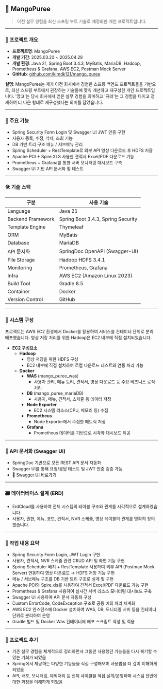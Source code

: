## 🍋 MangoPuree

> 이전 실무 경험을 최신 스프링 부트 기술로 재정비한 개인 프로젝트입니다.

---

### 📅 프로젝트 개요

- **프로젝트명**: MangoPuree
- **개발 기간**: 2025.03.20 ~ 2025.04.29
- **개발 환경**: Java 21, Spring Boot 3.4.3, MyBatis, MariaDB, Hadoop, Prometheus & Grafana, AWS EC2, Postman Mock Server
- **GitHub**: [github.com/kimdk121/mango_puree](https://github.com/kimdk121/mango_puree)

**설명**: MangoPuree는 제가 이전 회사에서 경험한 스프링 백엔드 프로젝트들을 기반으로, 최신 스프링 부트에서 권장하는 기술들에 맞춰 개선하고 재구성한 개인 프로젝트입니다. '망고'는 당시 회사에서 얻은 실무 경험을 의미하고 '퓨레'는 그 경험을 다지고 정제하여 더 나은 형태로 재구성했다는 의미를 담았습니다.

---

### 🚀 주요 기능

- Spring Security Form Login 및 Swagger UI JWT 인증 구현
- 사용자 등록, 수정, 삭제, 조회 기능
- DB 기반 트리 구조 메뉴 / 서브메뉴 관리
- Spring Scheduler + RestTemplate로 외부 API 영상 다운로드 후 HDFS 저장
- Apache POI + Spire.XLS 사용한 견적서 Excel/PDF 다운로드 기능
- Prometheus + Grafana를 통한 서버 모니터링 대시보드 구축
- Swagger UI 기반 API 문서화 및 테스트

---

### 🛠 기술 스택

| 구분             | 사용 기술                               |
|------------------|------------------------------------------|
| Language         | Java 21                                  |
| Backend Framework| Spring Boot 3.4.3, Spring Security        |
| Template Engine  | Thymeleaf                                |
| ORM              | MyBatis                                   |
| Database         | MariaDB                                   |
| API 문서화       | SpringDoc OpenAPI (Swagger-UI)           |
| File Storage     | Hadoop HDFS 3.4.1                         |
| Monitoring       | Prometheus, Grafana                       |
| Infra            | AWS EC2 (Amazon Linux 2023)               |
| Build Tool       | Gradle 8.5                                |
| Container        | Docker                                    |
| Version Control  | GitHub                                    |

---

### 🧱 시스템 구성

프로젝트는 AWS EC2 환경에서 Docker를 활용하여 서비스를 컨테이너 단위로 분리 배포했습니다. 영상 저장 처리를 위한 Hadoop은 EC2 내부에 직접 설치되었습니다.

- **EC2 구성요소**
    - **Hadoop**
        - 영상 저장을 위한 HDFS 구성
        - EC2 내부에 직접 설치하여 로컬 다운로드 테스트와 연동 처리 가능
    - **Docker**
        - **WAS** (mango_puree_was)
            - 사용자 관리, 메뉴 트리, 견적서, 영상 다운로드 등 주요 비즈니스 로직 처리
        - **DB** (mango_puree_mariaDB)
            - 사용자, 메뉴, 견적서, 스케쥴 등 데이터 저장
        - **Node Exporter**
            - EC2 시스템 리소스(CPU, 메모리 등) 수집
        - **Prometheus**
            - Node Exporter에서 수집한 메트릭 저장
        - **Grafana**
            - Prometheus 데이터를 기반으로 시각화 대시보드 제공

---

### 🧾 API 문서화 (Swagger UI)

- SpringDoc 기반으로 모든 REST API 문서 자동화
- Swagger UI를 통해 요청/응답 테스트 및 JWT 인증 검증 가능
- 📎 [Swagger UI 바로가기](http://13.125.26.125:18080/swagger-ui/index.html)

---

### 🗃 데이터베이스 설계 (ERD)

- ErdCloud를 사용하여 전체 시스템의 테이블 구조와 관계를 시각적으로 설계하였습니다.
- 사용자, 권한, 메뉴, 코드, 견적서, NVR 스케쥴, 영상 테이블의 관계를 명확히 정의했습니다.

---

### 🔨 작업 내용 요약

- Spring Security Form Login, JWT Login 구현
- 사용자, 견적서, NVR 스케쥴 관련 CRUD API 및 화면 기능 구현
- Spring Scheduler 배치 + RestTemplate 사용하여 외부 API (Postman Mock Server) 연동하여 영상 다운로드 → HDFS 저장 기능 구현
- 메뉴 / 서브메뉴 구조를 DB 기반 트리 구조로 설계 및 구현
- Apache POI와 Spire.xls를 사용하여 견적서 Excel/PDF 다운로드 기능 구현
- Prometheus & Grafana 사용하여 실시간 서버 리소스 모니터링 대시보드 구축
- Swagger UI 사용하여 API 문서 자동화 구성
- Custom ErrorCode, CodeException 구조로 공통 예외 처리 체계화
- AWS EC2 인스턴스에 Docker 설치하여 WAS, DB, 모니터링 서버 등을 컨테이너 단위로 분리하여 운영
- Gradle 빌드 및 Docker Was 컨테이너에 배포 스크립트 작성 및 적용

---

### 💬 프로젝트 후기

- 기존 실무 경험을 체계적으로 정리하면서 그동안 사용했던 기능들을 다시 복기할 수 있는 기회가 되었음
- Spring에서 제공하는 다양한 기능들을 직접 구성해보며 사용법을 더 깊이 이해하게 되었음
- API, 배포, 모니터링, 예외처리 등 전체 사이클을 직접 설계/운영하며 시스템 전반에 대한 과정을 이해하게 되었음
